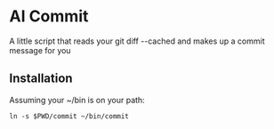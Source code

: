 # AI Commit

A little script that reads your git diff --cached and makes up a commit message for you

## Installation

Assuming your ~/bin is on your path:

```
ln -s $PWD/commit ~/bin/commit
```
